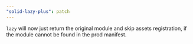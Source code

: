 ```yaml
---
"solid-lazy-plus": patch
---
```


`lazy` will now just return the original module and skip assets registration, if the module cannot be found in the prod manifest.
